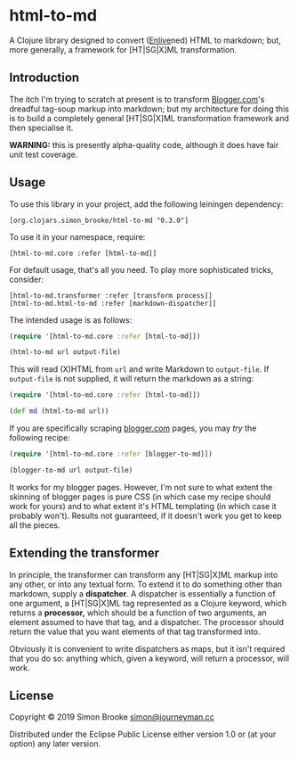 # html-to-md

A Clojure library designed to convert
([Enlive](https://github.com/cgrand/enlive)ned) HTML to markdown; but, more
generally, a framework for [HT|SG|X]ML transformation.

## Introduction

The itch I'm trying to scratch at present is to transform
[Blogger.com](http://www.blogger.com)'s dreadful tag-soup markup into markdown;
but my architecture for doing this is to build a completely general [HT|SG|X]ML
transformation framework and then specialise it.

**WARNING:** this is presently alpha-quality code, although it does have fair
unit test coverage.

## Usage

To use this library in your project, add the following leiningen dependency:

    [org.clojars.simon_brooke/html-to-md "0.3.0"]

To use it in your namespace, require:

    [html-to-md.core :refer [html-to-md]]

For default usage, that's all you need. To play more sophisticated tricks,
consider:

    [html-to-md.transformer :refer [transform process]]
    [html-to-md.html-to-md :refer [markdown-dispatcher]]

The intended usage is as follows:

```clojure
(require '[html-to-md.core :refer [html-to-md]])

(html-to-md url output-file)
```

This will read (X)HTML from `url` and write Markdown to `output-file`. If
`output-file` is not supplied, it will return the markdown as a string:

```clojure
(require '[html-to-md.core :refer [html-to-md]])

(def md (html-to-md url))
```

If you are specifically scraping [blogger.com](https://www.blogger.com/")
pages, you may *try* the following recipe:

```clojure
(require '[html-to-md.core :refer [blogger-to-md]])

(blogger-to-md url output-file)
```

It works for my blogger pages. However, I'm not sure to what extent the
skinning of blogger pages is pure CSS (in which case my recipe should work
for yours) and to what extent it's HTML templating (in which case it
probably won't). Results not guaranteed, if it doesn't work you get to
keep all the pieces.

## Extending the transformer

In principle, the transformer can transform any [HT|SG|X]ML markup into any
other, or into any textual form. To extend it to do something other than
markdown, supply a **dispatcher**. A dispatcher is essentially a function of one
argument, a [HT|SG|X]ML tag represented as a Clojure keyword, which returns
a **processor,** which should be a function of two arguments, an element assumed
to have that tag, and a dispatcher. The processor should return the value that
you want elements of that tag transformed into.

Obviously it is convenient to write dispatchers as maps, but it isn't required
that you do so: anything which, given a keyword, will return a processor, will
work.

## License

Copyright © 2019 Simon Brooke <simon@journeyman.cc>

Distributed under the Eclipse Public License either version 1.0 or (at
your option) any later version.


